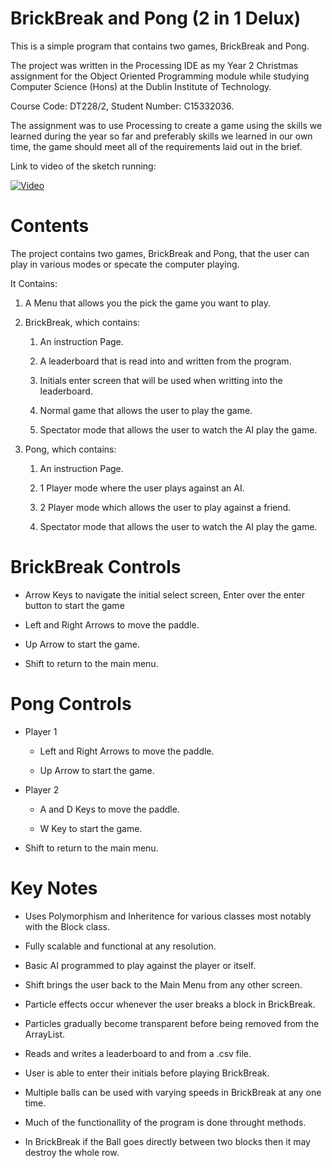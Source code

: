 # BrickBreak and Pong (2 in 1 Delux)
This is a simple program that contains two games, BrickBreak and Pong.

The project was written in the Processing IDE as my Year 2 Christmas assignment for the Object 
Oriented Programming module while studying Computer Science (Hons) at the Dublin Institute of 
Technology.

Course Code: DT228/2, Student Number: C15332036.

The assignment was to use Processing to create a game using the skills we learned during the 
year so far and preferably skills we learned in our own time, the game should meet all of the 
requirements laid out in the brief.

Link to video of the sketch running:

[![Video](http://img.youtube.com/vi/Lun3kk02Czw/0.jpg)](http://www.youtube.com/watch?v=Lun3kk02Czw)
 
# Contents
The project contains two games, BrickBreak and Pong, that the user can play in various modes
or specate the computer playing.

It Contains:

1. A Menu that allows you the pick the game you want to play.

2. BrickBreak, which contains:

	1. An instruction Page.

	2. A leaderboard that is read into and written from the program.
	
	3. Initials enter screen that will be used when writting into the leaderboard.

	4. Normal game that allows the user to play the game.

	5. Spectator mode that allows the user to watch the AI play the game.
	
3. Pong, which contains:

	1. An instruction Page.

	2. 1 Player mode where the user plays against an AI.
	
	3. 2 Player mode which allows the user to play against a friend.

	4. Spectator mode that allows the user to watch the AI play the game.

# BrickBreak Controls
* Arrow Keys to navigate the initial select screen, Enter over the enter button to start the game

* Left and Right Arrows to move the paddle.

* Up Arrow to start the game.

* Shift to return to the main menu.

#  Pong Controls
* Player 1
	* Left and Right Arrows to move the paddle.

	* Up Arrow to start the game.
	
* Player 2
	* A and D Keys to move the paddle.

	* W Key to start the game.

* Shift to return to the main menu.

# Key Notes
* Uses Polymorphism and Inheritence for various classes most notably with the Block class.

* Fully scalable and functional at any resolution.

* Basic AI programmed to play against the player or itself.

* Shift brings the user back to the Main Menu from any other screen.

* Particle effects occur whenever the user breaks a block in BrickBreak.

* Particles gradually become transparent before being removed from the ArrayList.

* Reads and writes a leaderboard to and from a .csv file.

* User is able to enter their initials before playing BrickBreak.

* Multiple balls can be used with varying speeds in BrickBreak at any one time.

* Much of the functionallity of the program is done throught methods.

* In BrickBreak if the Ball goes directly between two blocks then it may destroy the whole row.
